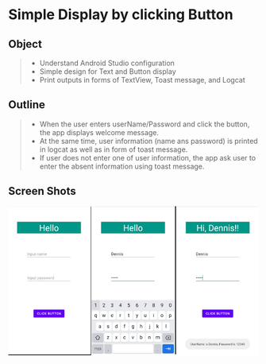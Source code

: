 # Simple Display by clicking Button

## Object
>* Understand Android Studio configuration 
>* Simple design for Text and Button display
>* Print outputs in forms of TextView, Toast message, and Logcat

## Outline
>* When the user enters userName/Password and click the button, the app displays welcome message.
>* At the same time, user information (name ans password) is printed in logcat as well as in form of toast message.
>* If user does not enter one of user information, the app ask user to enter the absent information using toast message.

## Screen Shots
<img src="https://github.com/chanlenium/Android-Mobile-App/blob/main/week01_Android%20Introduction/DemoScreenShot.png" width="600" height="300" />


